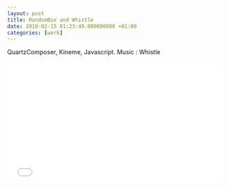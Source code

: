 ```yaml
---
layout: post
title: RandomBox and Whistle
date: 2010-02-15 01:23:49.000000000 +01:00
categories: [work]
---
```

<p>QuartzComposer, Kineme, Javascript. Music : Whistle</p>
<iframe src="//player.vimeo.com/video/9451677" width="500" height="281" frameborder="0" webkitallowfullscreen mozallowfullscreen allowfullscreen></iframe>